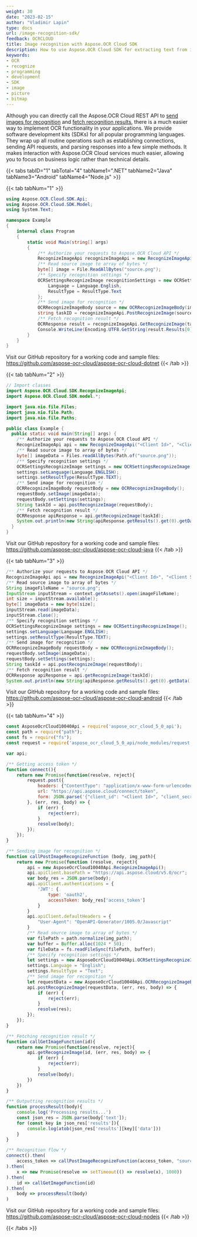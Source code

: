 ```yaml
---
weight: 30
date: "2023-02-15"
author: "Vladimir Lapin"
type: docs
url: /image-recognition-sdk/
feedback: OCRCLOUD
title: Image recognition with Aspose.OCR Cloud SDK
description: How to use Aspose.OCR Cloud SDK for extracting text from images.
keywords:
- OCR
- recognize
- programming
- development
- SDK
- image
- picture
- bitmap
---
```


Although you can directly call the Aspose.OCR Cloud REST API to [send images for recognition](/ocr/send-image-for-recognition/) and [fetch recognition results](/ocr/fetch-image-recognition-result/), there is a much easier way to implement OCR functionality in your applications. We provide software development kits (SDKs) for all popular programming languages. They wrap up all routine operations such as establishing connections, sending API requests, and parsing responses into a few simple methods. It makes interaction with Aspose.OCR Cloud services much easier, allowing you to focus on business logic rather than technical details.

{{< tabs tabID="1" tabTotal="4" tabName1=".NET" tabName2="Java" tabName3="Android" tabName4="Node.js" >}}

{{< tab tabNum="1" >}}
```csharp
using Aspose.OCR.Cloud.SDK.Api;
using Aspose.OCR.Cloud.SDK.Model;
using System.Text;

namespace Example
{
	internal class Program
	{
		static void Main(string[] args)
		{
			/** Authorize your requests to Aspose.OCR Cloud API */
			RecognizeImageApi recognizeImageApi = new RecognizeImageApi("<Client Id>", "<Client Secret>");
			/** Read source image to array of bytes */
			byte[] image = File.ReadAllBytes("source.png");
			/** Specify recognition settings */
			OCRSettingsRecognizeImage recognitionSettings = new OCRSettingsRecognizeImage {
				Language = Language.English,
				ResultType = ResultType.Text
			};
			/** Send image for recognition */
			OCRRecognizeImageBody source = new OCRRecognizeImageBody(image, recognitionSettings);
			string taskID = recognizeImageApi.PostRecognizeImage(source);
			/** Fetch recognition result */
			OCRResponse result = recognizeImageApi.GetRecognizeImage(taskID);
			Console.WriteLine(Encoding.UTF8.GetString(result.Results[0].Data));
		}
	}
}
```

Visit our GitHub repository for a working code and sample files: https://github.com/aspose-ocr-cloud/aspose-ocr-cloud-dotnet
{{< /tab >}}

{{< tab tabNum="2" >}}
```java
// Import classes
import Aspose.OCR.Cloud.SDK.RecognizeImageApi;
import Aspose.OCR.Cloud.SDK.model.*;

import java.nio.file.Files;
import java.nio.file.Path;
import java.nio.file.Paths;

public class Example {
  public static void main(String[] args) {
    /** Authorize your requests to Aspose.OCR Cloud API */
    RecognizeImageApi api = new RecognizeImageApi("<Client Id>", "<Client Secret>");
    /** Read source image to array of bytes */
    byte[] imageData = Files.readAllBytes(Path.of("source.png"));
    /** Specify recognition settings */
    OCRSettingsRecognizeImage settings = new OCRSettingsRecognizeImage();
    settings.setLanguage(Language.ENGLISH);
    settings.setResultType(ResultType.TEXT);
    /** Send image for recognition */
    OCRRecognizeImageBody requestBody = new OCRRecognizeImageBody();
    requestBody.setImage(imageData);
    requestBody.setSettings(settings);
    String taskId = api.postRecognizeImage(requestBody);
    /** Fetch recognition result */
    OCRResponse apiResponse = api.getRecognizeImage(taskId);
    System.out.println(new String(apiResponse.getResults().get(0).getData(), StandardCharsets.UTF_8) + "\n\n");
  }
}
```

Visit our GitHub repository for a working code and sample files: https://github.com/aspose-ocr-cloud/aspose-ocr-cloud-java
{{< /tab >}}

{{< tab tabNum="3" >}}
```java
/** Authorize your requests to Aspose.OCR Cloud API */
RecognizeImageApi api = new RecognizeImageApi("<Client Id>", "<Client Secret>");
/** Read source image to array of bytes */
String imageFileName = "source.png";
InputStream inputStream = context.getAssets().open(imageFileName);
int size = inputStream.available();
byte[] imageData = new byte[size];
inputStream.read(imageData);
inputStream.close();
/** Specify recognition settings */
OCRSettingsRecognizeImage settings = new OCRSettingsRecognizeImage();
settings.setLanguage(Language.ENGLISH);
settings.setResultType(ResultType.TEXT);
/** Send image for recognition */
OCRRecognizeImageBody requestBody = new OCRRecognizeImageBody();
requestBody.setImage(imageData);
requestBody.setSettings(settings);
String taskId = api.postRecognizeImage(requestBody);
/** Fetch recognition result */
OCRResponse apiResponse = api.getRecognizeImage(taskId);
System.out.println(new String(apiResponse.getResults().get(0).getData(), StandardCharsets.UTF_8) + "\n\n");
```

Visit our GitHub repository for a working code and sample files: https://github.com/aspose-ocr-cloud/aspose-ocr-cloud-android
{{< /tab >}}

{{< tab tabNum="4" >}}
```js
const AsposeOcrCloud10040Api = require('aspose_ocr_cloud_5_0_api');
const path = require("path");
const fs = require("fs");
const request = require('aspose_ocr_cloud_5_0_api/node_modules/request');

var api;

/** Getting access token */
function connect(){
    return new Promise(function(resolve, reject){
        request.post({
            headers: {"ContentType": "application/x-www-form-urlencoded", "Accept": "application/json;charset=UTF-8"},
            url: "https://api.aspose.cloud/connect/token",
            form: JSON.parse('{"client_id": "<Client Id>", "client_secret": "<Client Secret>", "grant_type": "client_credentials"}')
        }, (err, res, body) => {
            if (err) {
                reject(err);
            }
            resolve(body);
        });
    });
}

/** Sending image for recognition */
function callPostImageRecognizeFunction (body, img_path){
    return new Promise(function (resolve, reject){
        api = new AsposeOcrCloud10040Api.RecognizeImageApi();
        api.apiClient.basePath = "https://api.aspose.cloud/v5.0/ocr";
        var body_res = JSON.parse(body);
        api.apiClient.authentications = {
            'JWT': {
                type: 'oauth2',
                accessToken: body_res['access_token']
            }
        }
        api.apiClient.defaultHeaders = {
            "User-Agent": "OpenAPI-Generator/1005.0/Javascript"
        }
        /** Read source image to array of bytes */
        var filePath = path.normalize(img_path);
        var buffer = Buffer.alloc(1024 * 50);
        var fileData = fs.readFileSync(filePath, buffer);
        /** Specify recognition settings */
        let settings = new AsposeOcrCloud10040Api.OCRSettingsRecognizeImage();
        settings.Language = "English";
        settings.ResultType = "Text";
        /** Send image for recognition */
        let requestData = new AsposeOcrCloud10040Api.OCRRecognizeImageBody(fileData.toString('base64'), settings);
        api.postRecognizeImage(requestData, (err, res, body) => {
            if (err) {
                reject(err);
            }
            resolve(res);
        });
    });
}

/** Fetching recognition result */
function callGetImageFunction(id){
    return new Promise(function(resolve, reject){
        api.getRecognizeImage(id, (err, res, body) => {
            if (err) {
                reject(err);
            }
            resolve(body);
        })
    })
}

/** Outputting recognition results */
function processResult(body){
    console.log('Processing results...')
    const json_res = JSON.parse(body['text']);
    for (const key in json_res['results']){
        console.log(atob(json_res['results'][key]['data']))
    }
}

/** Recognition flow */
connect().then(
    access_token => callPostImageRecognizeFunction(access_token, "source.png")
).then(
    x => new Promise(resolve => setTimeout(() => resolve(x), 1000))
).then(
    id => callGetImageFunction(id)
).then(
    body => processResult(body)
)
```

Visit our GitHub repository for a working code and sample files: https://github.com/aspose-ocr-cloud/aspose-ocr-cloud-nodejs
{{< /tab >}}

{{< /tabs >}}
